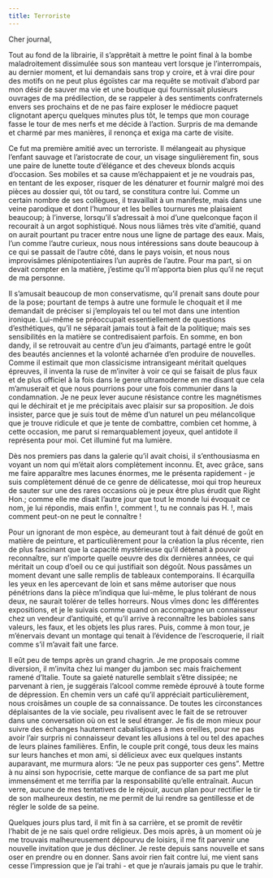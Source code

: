 ```yaml
---
title: Terroriste
---
```

Cher journal,


Tout au fond de la librairie, il s’apprêtait à mettre le point final à la bombe
maladroitement dissimulée sous son manteau vert lorsque je l’interrompais, au
dernier moment, et lui demandais sans trop y croire, et à vrai dire pour des
motifs on ne peut plus égoïstes car ma requête se motivait d’abord par mon
désir de sauver ma vie et une boutique qui fournissait plusieurs ouvrages de ma
prédilection, de se rappeler à des sentiments confraternels envers ses
prochains et de ne pas faire exploser le médiocre paquet clignotant aperçu
quelques minutes plus tôt, le temps que mon courage fasse le tour de mes nerfs
et me décide à l’action. Surpris de ma demande et charmé par mes manières, il
renonça et exiga ma carte de visite.

Ce fut ma première amitié avec un terroriste. Il mélangeait au physique
l’enfant sauvage et l’aristocrate de cour, un visage singulièrement fin, sous
une paire de lunette toute d’élégance et des cheveux blonds acquis d’occasion.
Ses mobiles et sa cause m’échappaient et je ne voudrais pas, en tentant de les
exposer, risquer de les dénaturer et fournir malgré moi des pièces au dossier
qui, tôt ou tard, se constitura contre lui. Comme un certain nombre de ses
collègues, il travaillait à un manifeste, mais dans une veine parodique et dont
l’humour et les belles tournures me plaisaient beaucoup; à l’inverse, lorsqu’il
s’adressait à moi d’une quelconque façon il recourait à un argot sophistiqué.
Nous nous liâmes très vite d’amitié, quand on aurait pourtant pu tracer entre
nous une ligne de partage des eaux. Mais, l’un comme l’autre curieux, nous nous
intéressions sans doute beaucoup à ce qui se passait de l’autre côté, dans le
pays voisin, et nous nous improvisâmes plénipotentiaires l’un auprès de
l’autre. Pour ma part, si on devait compter en la matière, j’estime qu’il
m’apporta bien plus qu’il ne reçut de ma personne.

Il s’amusait beaucoup de mon conservatisme, qu’il prenait sans doute pour de la
pose; pourtant de temps à autre une formule le choquait et il me demandait de
préciser si j’employais tel ou tel mot dans une intention ironique. Lui-même se
préoccupait essentiellement de questions d’esthétiques, qu’il ne séparait
jamais tout à fait de la politique; mais ses sensibilités en la matière se
contredisaient parfois. En somme, en bon dandy, il se retrouvait au centre d’un
jeu d’aimants, partagé entre le goût des beautés anciennes et la volonté
acharnée d’en produire de nouvelles. Comme il estimait que mon classicisme
intransigeant méritait quelques épreuves, il inventa la ruse de m’inviter à
voir ce qui se faisait de plus faux et de plus officiel à la fois dans le genre
ultramoderne en me disant que cela m’amuserait et que nous pourrions pour une
fois  communier dans la condamnation. Je ne peux lever aucune résistance contre
les magnétismes qui le déchirait et je me précipitais avec plaisir sur sa
proposition. Je dois insister, parce que je suis tout de même d’un naturel un
peu mélancolique que je trouve ridicule et que je tente de combattre, combien
cet homme, à cette occasion, me parut si remarquablement joyeux, quel antidote
il représenta pour moi. Cet illuminé fut ma lumière.

Dès nos premiers pas dans la galerie qu’il avait choisi, il s’enthousiasma en
voyant un nom qui m’était alors complètement inconnu. Et, avec grâce, sans me
faire apparaître mes lacunes énormes, me le présenta rapidement - je suis
complètement dénué de ce genre de délicatesse, moi qui trop heureux de sauter
sur une des rares occasions où je peux être plus érudit que Right Hon.; comme
elle me disait l’autre jour que tout le monde lui évoquait ce nom, je lui
répondis, mais enfin !, comment !, tu ne connais pas H. !, mais comment peut-on
ne peut le connaître !

Pour un ignorant de mon espèce, au demeurant tout à fait dénué de goût en
matière de peinture, et particulièrement pour la création la plus récente, rien
de plus fascinant que la capacité mystérieuse qu’il détenait à pouvoir
reconnaître, sur n’importe quelle oeuvre des dix dernières années, ce qui
méritait un coup d’oeil ou ce qui justifiait son dégoût.  Nous passâmes un
moment devant une salle remplis de tableaux contemporains. Il écarquilla les
yeux en les apercevant de loin et sans même autoriser que nous pénétrions dans
la pièce m’indiqua que lui-même, le plus tolérant de nous deux, ne saurait
tolérer de telles horreurs.  Nous vîmes donc les différentes expositions, et je
le suivais comme quand on accompagne un connaisseur chez un vendeur
d’antiquité, et qu’il arrive à reconnaître les babioles sans valeurs, les faux,
et les objets les plus rares. Puis, comme à mon tour, je m’énervais devant un
montage qui tenait à l’évidence de l’escroquerie, il riait comme s’il m’avait
fait une farce.

Il eût peu de temps après un grand chagrin. Je me proposais comme diversion, il
m’invita chez lui manger du jambon sec mais fraichement ramené d’Italie. Toute
sa gaieté naturelle semblait s’être dissipée; ne parvenant à rien, je suggérais
l’alcool comme remède éprouvé à toute forme de dépression. En chemin vers un
café qu’il appréciait particulièrement, nous croisâmes un couple de sa
connaissance. De toutes les circonstances déplaisantes de la vie sociale, peu
rivalisent avec le fait de se retrouver dans une conversation où on est le seul
étranger. Je fis de mon mieux pour suivre des échanges hautement cabalistiques
à mes oreilles, pour ne pas avoir l’air surpris ni connaisseur devant les
allusions à tel ou tel des apaches de leurs plaines familières. Enfin, le
couple prit congé, tous deux les mains sur leurs hanches et mon ami, si
délicieux avec eux quelques instants auparavant, me murmura alors: “Je ne peux
pas supporter ces gens”. Mettre à nu ainsi son hypocrisie, cette marque de
confiance de sa part me plut immensément et me terrifia par la responsabilité
qu’elle entraînait. Aucun verre, aucune de mes tentatives de le réjouir, aucun
plan pour rectifier le tir de son malheureux destin, ne me permit de lui rendre
sa gentillesse et de régler le solde de sa peine.

Quelques jours plus tard, il mit fin à sa carrière, et se promit de revêtir
l’habit de je ne sais quel ordre religieux.  Des mois après, à un moment où je
me trouvais malheureusement dépourvu de loisirs, il me fit parvenir une
nouvelle invitation que je dus décliner. Je reste depuis sans nouvelle et sans
oser en prendre ou en donner. Sans avoir rien fait contre lui, me vient sans
cesse l’impression que je l’ai trahi - et que je n’aurais jamais pu que le
trahir.
